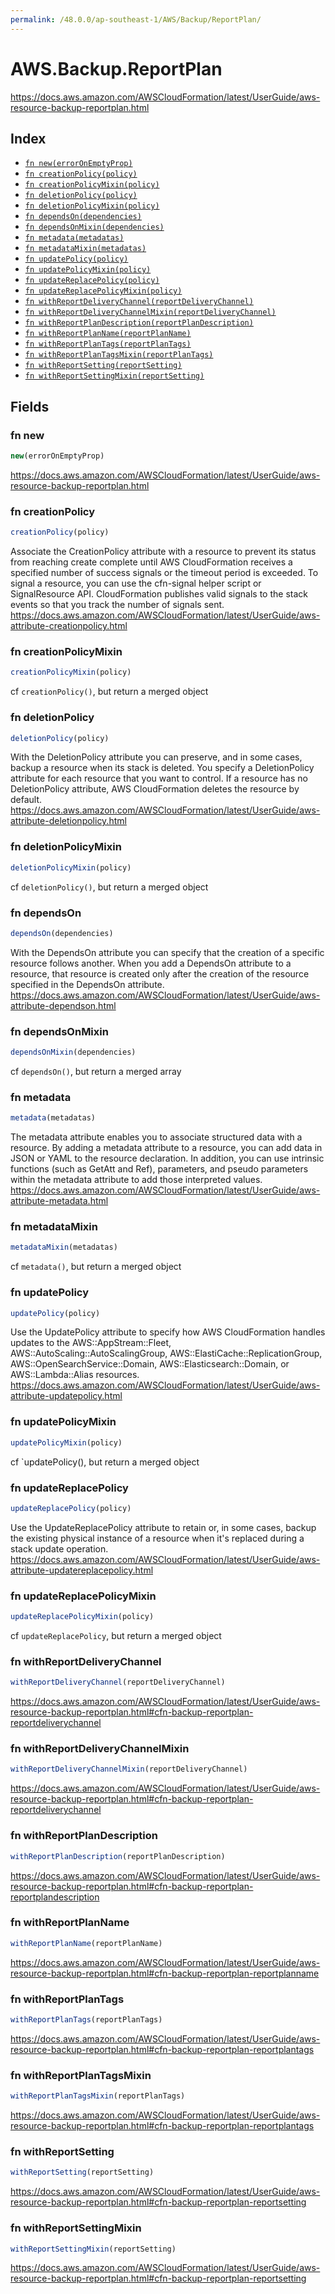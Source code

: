 ```yaml
---
permalink: /48.0.0/ap-southeast-1/AWS/Backup/ReportPlan/
---
```


# AWS.Backup.ReportPlan

https://docs.aws.amazon.com/AWSCloudFormation/latest/UserGuide/aws-resource-backup-reportplan.html

## Index

* [`fn new(errorOnEmptyProp)`](#fn-new)
* [`fn creationPolicy(policy)`](#fn-creationpolicy)
* [`fn creationPolicyMixin(policy)`](#fn-creationpolicymixin)
* [`fn deletionPolicy(policy)`](#fn-deletionpolicy)
* [`fn deletionPolicyMixin(policy)`](#fn-deletionpolicymixin)
* [`fn dependsOn(dependencies)`](#fn-dependson)
* [`fn dependsOnMixin(dependencies)`](#fn-dependsonmixin)
* [`fn metadata(metadatas)`](#fn-metadata)
* [`fn metadataMixin(metadatas)`](#fn-metadatamixin)
* [`fn updatePolicy(policy)`](#fn-updatepolicy)
* [`fn updatePolicyMixin(policy)`](#fn-updatepolicymixin)
* [`fn updateReplacePolicy(policy)`](#fn-updatereplacepolicy)
* [`fn updateReplacePolicyMixin(policy)`](#fn-updatereplacepolicymixin)
* [`fn withReportDeliveryChannel(reportDeliveryChannel)`](#fn-withreportdeliverychannel)
* [`fn withReportDeliveryChannelMixin(reportDeliveryChannel)`](#fn-withreportdeliverychannelmixin)
* [`fn withReportPlanDescription(reportPlanDescription)`](#fn-withreportplandescription)
* [`fn withReportPlanName(reportPlanName)`](#fn-withreportplanname)
* [`fn withReportPlanTags(reportPlanTags)`](#fn-withreportplantags)
* [`fn withReportPlanTagsMixin(reportPlanTags)`](#fn-withreportplantagsmixin)
* [`fn withReportSetting(reportSetting)`](#fn-withreportsetting)
* [`fn withReportSettingMixin(reportSetting)`](#fn-withreportsettingmixin)

## Fields

### fn new

```ts
new(errorOnEmptyProp)
```

https://docs.aws.amazon.com/AWSCloudFormation/latest/UserGuide/aws-resource-backup-reportplan.html

### fn creationPolicy

```ts
creationPolicy(policy)
```

Associate the CreationPolicy attribute with a resource to prevent its status from reaching create complete until AWS CloudFormation receives a specified number of success signals or the timeout period is exceeded. To signal a resource, you can use the cfn-signal helper script or SignalResource API. CloudFormation publishes valid signals to the stack events so that you track the number of signals sent. 
https://docs.aws.amazon.com/AWSCloudFormation/latest/UserGuide/aws-attribute-creationpolicy.html

### fn creationPolicyMixin

```ts
creationPolicyMixin(policy)
```

cf `creationPolicy()`, but return a merged object

### fn deletionPolicy

```ts
deletionPolicy(policy)
```

With the DeletionPolicy attribute you can preserve, and in some cases, backup a resource when its stack is deleted. You specify a DeletionPolicy attribute for each resource that you want to control. If a resource has no DeletionPolicy attribute, AWS CloudFormation deletes the resource by default. 
https://docs.aws.amazon.com/AWSCloudFormation/latest/UserGuide/aws-attribute-deletionpolicy.html

### fn deletionPolicyMixin

```ts
deletionPolicyMixin(policy)
```

cf `deletionPolicy()`, but return a merged object

### fn dependsOn

```ts
dependsOn(dependencies)
```

With the DependsOn attribute you can specify that the creation of a specific resource follows another. When you add a DependsOn attribute to a resource, that resource is created only after the creation of the resource specified in the DependsOn attribute. 
https://docs.aws.amazon.com/AWSCloudFormation/latest/UserGuide/aws-attribute-dependson.html

### fn dependsOnMixin

```ts
dependsOnMixin(dependencies)
```

cf `dependsOn()`, but return a merged array

### fn metadata

```ts
metadata(metadatas)
```

The metadata attribute enables you to associate structured data with a resource. By adding a metadata attribute to a resource, you can add data in JSON or YAML to the resource declaration. In addition, you can use intrinsic functions (such as GetAtt and Ref), parameters, and pseudo parameters within the metadata attribute to add those interpreted values. 
https://docs.aws.amazon.com/AWSCloudFormation/latest/UserGuide/aws-attribute-metadata.html

### fn metadataMixin

```ts
metadataMixin(metadatas)
```

cf `metadata()`, but return a merged object

### fn updatePolicy

```ts
updatePolicy(policy)
```

Use the UpdatePolicy attribute to specify how AWS CloudFormation handles updates to the AWS::AppStream::Fleet, AWS::AutoScaling::AutoScalingGroup, AWS::ElastiCache::ReplicationGroup, AWS::OpenSearchService::Domain, AWS::Elasticsearch::Domain, or AWS::Lambda::Alias resources. 
https://docs.aws.amazon.com/AWSCloudFormation/latest/UserGuide/aws-attribute-updatepolicy.html

### fn updatePolicyMixin

```ts
updatePolicyMixin(policy)
```

cf `updatePolicy(), but return a merged object

### fn updateReplacePolicy

```ts
updateReplacePolicy(policy)
```

Use the UpdateReplacePolicy attribute to retain or, in some cases, backup the existing physical instance of a resource when it's replaced during a stack update operation. 
https://docs.aws.amazon.com/AWSCloudFormation/latest/UserGuide/aws-attribute-updatereplacepolicy.html

### fn updateReplacePolicyMixin

```ts
updateReplacePolicyMixin(policy)
```

cf `updateReplacePolicy`, but return a merged object

### fn withReportDeliveryChannel

```ts
withReportDeliveryChannel(reportDeliveryChannel)
```

https://docs.aws.amazon.com/AWSCloudFormation/latest/UserGuide/aws-resource-backup-reportplan.html#cfn-backup-reportplan-reportdeliverychannel

### fn withReportDeliveryChannelMixin

```ts
withReportDeliveryChannelMixin(reportDeliveryChannel)
```

https://docs.aws.amazon.com/AWSCloudFormation/latest/UserGuide/aws-resource-backup-reportplan.html#cfn-backup-reportplan-reportdeliverychannel

### fn withReportPlanDescription

```ts
withReportPlanDescription(reportPlanDescription)
```

https://docs.aws.amazon.com/AWSCloudFormation/latest/UserGuide/aws-resource-backup-reportplan.html#cfn-backup-reportplan-reportplandescription

### fn withReportPlanName

```ts
withReportPlanName(reportPlanName)
```

https://docs.aws.amazon.com/AWSCloudFormation/latest/UserGuide/aws-resource-backup-reportplan.html#cfn-backup-reportplan-reportplanname

### fn withReportPlanTags

```ts
withReportPlanTags(reportPlanTags)
```

https://docs.aws.amazon.com/AWSCloudFormation/latest/UserGuide/aws-resource-backup-reportplan.html#cfn-backup-reportplan-reportplantags

### fn withReportPlanTagsMixin

```ts
withReportPlanTagsMixin(reportPlanTags)
```

https://docs.aws.amazon.com/AWSCloudFormation/latest/UserGuide/aws-resource-backup-reportplan.html#cfn-backup-reportplan-reportplantags

### fn withReportSetting

```ts
withReportSetting(reportSetting)
```

https://docs.aws.amazon.com/AWSCloudFormation/latest/UserGuide/aws-resource-backup-reportplan.html#cfn-backup-reportplan-reportsetting

### fn withReportSettingMixin

```ts
withReportSettingMixin(reportSetting)
```

https://docs.aws.amazon.com/AWSCloudFormation/latest/UserGuide/aws-resource-backup-reportplan.html#cfn-backup-reportplan-reportsetting